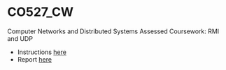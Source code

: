 # CO527_CW
Computer Networks and Distributed Systems Assessed Coursework: RMI and UDP
- Instructions [here](spec-527-1-0.pdf)
- Report [here](cw527_report.pdf)
